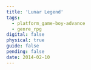 ```yaml
---
title: 'Lunar Legend'
tags:
  - platform_game-boy-advance
  - genre_rpg
digital: false
physical: true
guide: false
pending: false
date: 2014-02-10
---
```

